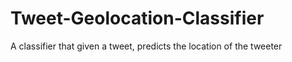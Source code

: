 # Tweet-Geolocation-Classifier
A classifier that given a tweet, predicts the location of the tweeter
